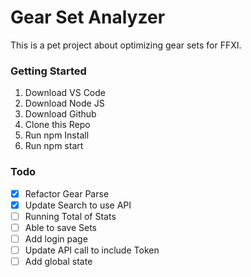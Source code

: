 # Gear Set Analyzer
This is a pet project about optimizing gear sets for FFXI.

### Getting Started
1. Download VS Code
2. Download Node JS
3. Download Github
4. Clone this Repo
5. Run npm Install
6. Run npm start



### Todo
- [x] Refactor Gear Parse
- [x] Update Search to use API
- [ ] Running Total of Stats
- [ ] Able to save Sets
- [ ] Add login page
- [ ] Update API call to include Token
- [ ] Add global state
